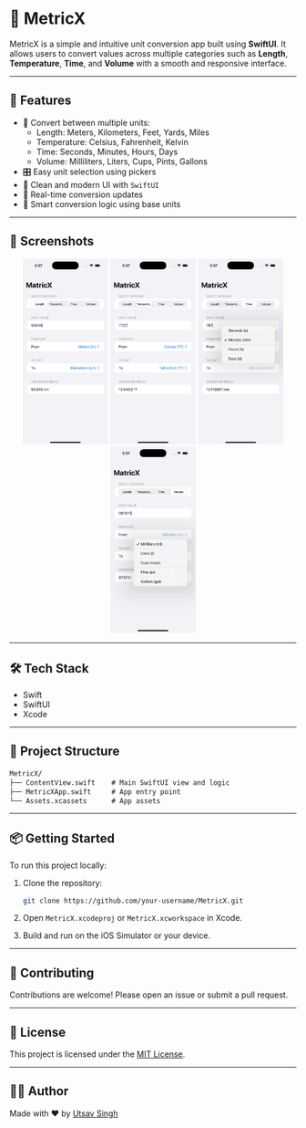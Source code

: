 # 📏 MetricX

MetricX is a simple and intuitive unit conversion app built using **SwiftUI**. It allows users to convert values across multiple categories such as **Length**, **Temperature**, **Time**, and **Volume** with a smooth and responsive interface.

---

## 🚀 Features

- 🔁 Convert between multiple units:
  - Length: Meters, Kilometers, Feet, Yards, Miles
  - Temperature: Celsius, Fahrenheit, Kelvin
  - Time: Seconds, Minutes, Hours, Days
  - Volume: Milliliters, Liters, Cups, Pints, Gallons
- 🎛️ Easy unit selection using pickers
- 📱 Clean and modern UI with `SwiftUI`
- 🎯 Real-time conversion updates
- 🧠 Smart conversion logic using base units

---

## 📸 Screenshots

<p align="center">
  <img src="Screenshot - iPhone 16 Pro - 2025-05-25 at 17.07.01.png" alt="Demo Screenshot" width="150"/>
  <img src="Screenshot - iPhone 16 Pro - 2025-05-25 at 17.07.08.png" alt="Demo Screenshot" width="150"/>
  <img src="Screenshot - iPhone 16 Pro - 2025-05-25 at 17.07.20.png" alt="Demo Screenshot" width="150"/>
  <img src="Screenshot - iPhone 16 Pro - 2025-05-25 at 17.07.32.png" alt="Demo Screenshot" width="150"/>
</p>

---

## 🛠️ Tech Stack

- Swift
- SwiftUI
- Xcode


---

## 📂 Project Structure

```
MetricX/
├── ContentView.swift    # Main SwiftUI view and logic
├── MetricXApp.swift     # App entry point
└── Assets.xcassets      # App assets
```

---

## 📦 Getting Started

To run this project locally:

1. Clone the repository:
   ```bash
   git clone https://github.com/your-username/MetricX.git
   ```

2. Open `MetricX.xcodeproj` or `MetricX.xcworkspace` in Xcode.

3. Build and run on the iOS Simulator or your device.

---

## 🤝 Contributing

Contributions are welcome! Please open an issue or submit a pull request.

---

## 📄 License

This project is licensed under the [MIT License](LICENSE).

---

## 🙋‍♂️ Author

Made with ❤️ by [Utsav Singh](https://github.com/githubutsav)
